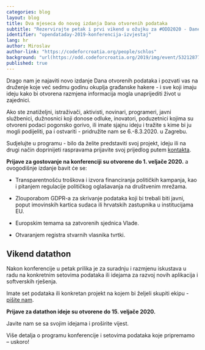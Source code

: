 ```yaml
---
categories: blog
layout: blog
title: Dva mjeseca do novog izdanja Dana otvorenih podataka
subtitle: "Rezervirajte petak i prvi vikend u ožujku za #ODD2020 - Dane otvorenih podataka 6.-8.3.2020. u Zagrebu"
identifier: "opendataday-2019-konferencija-izvjestaj"
lang: hr
author: Miroslav
author-link: "https://codeforcroatia.org/people/schlos"
background: "url(https://odd.codeforcroatia.org/2019/img/event/53212877_2268564933412518_5172178005014872064_o.jpg)"
published: true
---
```


Drago nam je najaviti novo izdanje Dana otvorenih podataka i pozvati vas na druženje koje već sedmu godinu okuplja građanske hakere - i sve koji imaju ideju kako bi otvorena razmjena informacija mogla unaprijediti život u zajednici.

Ako ste znatiželjni, istraživači, aktivisti, novinari, programeri, javni službenici, dužnosnici koji donose odluke, inovatori, poduzetnici kojima su otvoreni podaci pogonsko gorivo, ili imate sjajnu ideju i tražite s kime bi ju mogli podijeliti, pa i ostvariti - pridružite nam se 6.-8.3.2020. u Zagrebu.

Sudjelujte u programu - bilo da želite predstaviti svoj projekt, ideju ili na drugi način doprinijeti raspravama prijavite svoj prijedlog putem [kontakta](https://codeforcroatia.org/contact).

**Prijave za gostovanje na konferenciji su otvorene do 1. veljače 2020.** a ovogodišnje izdanje bavit će se: 

- Transparentnošću troškova i izvora financiranja političkih kampanja, kao i pitanjem regulacije političkog oglašavanja na društvenim mrežama. 

- Zlouporabom GDPR-a za skrivanje podataka koji bi trebali biti javni, poput imovinskih kartica sudaca ili hrvatskih zastupnika u institucijama EU.   

- Europskim temama sa zatvorenih sjednica Vlade. 

- Otvaranjem registra stvarnih vlasnika tvrtki.

## Vikend datathon ##

Nakon konferencije u petak prilika je za suradnju i razmjenu iskustava u radu na konkretnim setovima podataka ili idejama za razvoj novih aplikacija i softverskih rješenja. 

Imate set podataka ili konkretan projekt na kojem bi željeli skupiti ekipu - [pišite nam](https://codeforcroatia.org/contact/).

**Prijave za datathon ideje su otvorene do 15. veljače 2020.**

Javite nam se sa svojim idejama i proširite vijest. 

Više detalja o programu konferencije i setovima podataka koje pripremamo – uskoro!